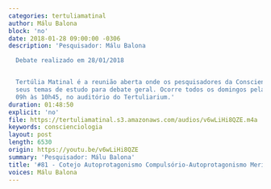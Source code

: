 ```yaml
---
categories: tertuliamatinal
author: Málu Balona
block: 'no'
date: 2018-01-28 09:00:00 -0306
description: 'Pesquisador: Málu Balona

  Debate realizado em 28/01/2018


  Tertúlia Matinal é a reunião aberta onde os pesquisadores da Conscienciologia apresentam
  seus temas de estudo para debate geral. Ocorre todos os domingos pela manhã, das
  09h às 10h45, no auditório do Tertuliarium.'
duration: 01:48:50
explicit: 'no'
file: https://tertuliamatinal.s3.amazonaws.com/audios/v6wLiHi8QZE.m4a
keywords: conscienciologia
layout: post
length: 6530
origin: https://youtu.be/v6wLiHi8QZE
summary: 'Pesquisador: Málu Balona'
title: '#81 - Cotejo Autoprotagonismo Compulsório-Autoprotagonismo Meritório'
voices: Málu Balona
---
```

